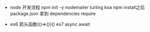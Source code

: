 - node 开发流程
 npm init -y
 nodemailer turling koa    npm install之后
 package.json 拿到 dependencies
 require

- es6 箭头函数(()=>{})()
 es7 async await